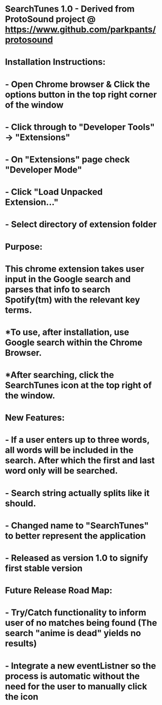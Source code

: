 # SearchTunes 1.0 - Derived from ProtoSound project @ https://www.github.com/parkpants/protosound
#
# Installation Instructions:
# - Open Chrome browser & Click the options button in the top right corner of the window
# - Click through to "Developer Tools" -> "Extensions"
# - On "Extensions" page check "Developer Mode"
# - Click "Load Unpacked Extension..."
# - Select directory of extension folder
#
# Purpose:
# This chrome extension takes user input in the Google search and parses that info to search Spotify(tm) with the relevant key terms.
#
# *To use, after installation, use Google search within the Chrome Browser.
# *After searching, click the SearchTunes icon at the top right of the window.
#
# New Features:
# - If a user enters up to three words, all words will be included in the search. After which the first and last word only will be searched.
# - Search string actually splits like it should.
# - Changed name to "SearchTunes" to better represent the application
# - Released as version 1.0 to signify first stable version
#
# Future Release Road Map:
# - Try/Catch functionality to inform user of no matches being found (The search "anime is dead" yields no results)
# - Integrate a new eventListner so the process is automatic without the need for the user to manually click the icon

